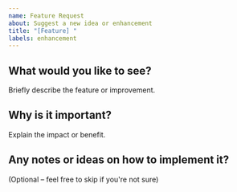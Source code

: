 ```yaml
---
name: Feature Request
about: Suggest a new idea or enhancement
title: "[Feature] "
labels: enhancement
---
```


## What would you like to see?

Briefly describe the feature or improvement.

## Why is it important?

Explain the impact or benefit.

## Any notes or ideas on how to implement it?
(Optional – feel free to skip if you're not sure)

